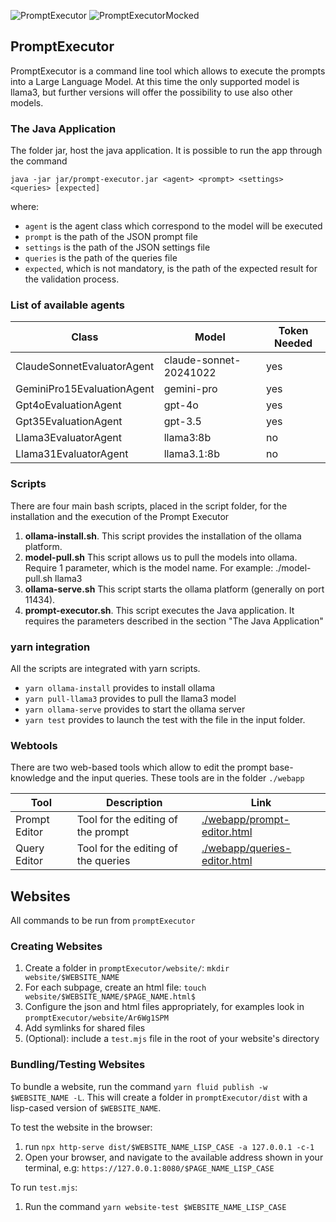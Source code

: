 ![PromptExecutor](https://github.com/explorable-viz/transparent-text/actions/workflows/prompt-executor.yml/badge.svg) 
![PromptExecutorMocked](https://github.com/explorable-viz/transparent-text/actions/workflows/prompt-executor-mocked.yml/badge.svg)

## PromptExecutor
PromptExecutor is a command line tool which allows to execute the prompts into a Large Language Model. At this time the only supported model is llama3, but further versions will offer the possibility to use also other models.

### The Java Application
The folder jar, host the java application. It is possible to run the app through the command

`java -jar jar/prompt-executor.jar <agent> <prompt> <settings> <queries> [expected]`

where:

- `agent` is the agent class which correspond to the model will be executed
- `prompt` is the path of the JSON prompt file
- `settings` is the path of the JSON settings file
- `queries` is the path of the queries file
- `expected`, which is not mandatory, is the path of the expected result for the validation process.

### List of available agents

| Class                      | Model                  | Token Needed | 
|----------------------------|------------------------|--------------| 
| ClaudeSonnetEvaluatorAgent | claude-sonnet-20241022 | yes          | 
| GeminiPro15EvaluationAgent | gemini-pro             | yes          | 
| Gpt4oEvaluationAgent       | gpt-4o                 | yes          | 
| Gpt35EvaluationAgent       | gpt-3.5                | yes          | 
| Llama3EvaluatorAgent       | llama3:8b              | no           | 
| Llama31EvaluatorAgent      | llama3.1:8b            | no           | 


### Scripts
There are four main bash scripts, placed in the script folder, for the installation and the execution of the Prompt Executor
1. **ollama-install.sh**. This script provides the installation of the ollama platform.
2. **model-pull.sh** This script allows us to pull the models into ollama. Require 1 parameter, which is the model name. For example: ./model-pull.sh llama3
3. **ollama-serve.sh** This script starts the ollama platform (generally on port 11434).
4. **prompt-executor.sh**. This script executes the Java application. It requires the parameters described in the section "The Java Application"

### yarn integration

All the scripts are integrated with yarn scripts.

- `yarn ollama-install` provides to install ollama
- `yarn pull-llama3` provides to pull the llama3 model
- `yarn ollama-serve` provides to start the ollama server
- `yarn test` provides to launch the test with the file in the input folder.

### Webtools 

There are two web-based tools which allow to edit the prompt base-knowledge and the input queries. These tools are in the folder `./webapp`

| Tool          | Description                           | Link                                                           |
|---------------|---------------------------------------|----------------------------------------------------------------| 
| Prompt Editor | Tool for the editing of the prompt    | [./webapp/prompt-editor.html](./webapp/prompt-editor.html)     |
| Query Editor  | Tool for the editing of the queries | [./webapp/queries-editor.html](./webapp/queries-editor.html) |

## Websites
All commands to be run from `promptExecutor`
### Creating Websites
1. Create a folder in `promptExecutor/website/`: `mkdir website/$WEBSITE_NAME`
2. For each subpage, create an html file: `touch website/$WEBSITE_NAME/$PAGE_NAME.html$`
3. Configure the json and html files appropriately, for examples look in `promptExecutor/website/Ar6Wg1SPM`
4. Add symlinks for shared files 
5. (Optional): include a `test.mjs` file in the root of your website's directory
### Bundling/Testing Websites
To bundle a website, run the command `yarn fluid publish -w $WEBSITE_NAME -L`.
This will create a folder in `promptExecutor/dist` with a lisp-cased version of `$WEBSITE_NAME`.

To test the website in the browser: 
1. run `npx http-serve dist/$WEBSITE_NAME_LISP_CASE -a 127.0.0.1 -c-1`
2. Open your browser, and navigate to the available address shown in your terminal, e.g: `https://127.0.0.1:8080/$PAGE_NAME_LISP_CASE`

To run `test.mjs`:
1. Run the command `yarn website-test $WEBSITE_NAME_LISP_CASE`
